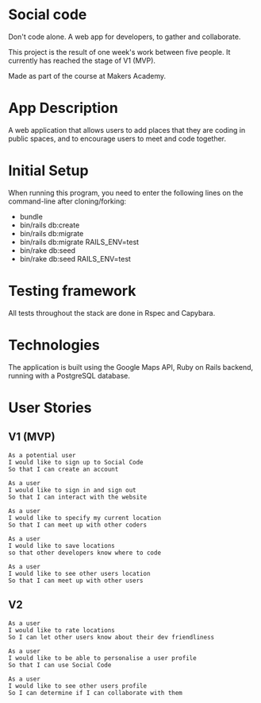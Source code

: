 # Social code
Don't code alone.
A web app for developers, to gather and collaborate.

This project is the result of one week's work between five people. It currently has reached the stage of V1 (MVP).

Made as part of the course at Makers Academy.

# App Description

A web application that allows users to add places that they are coding in public spaces, and to encourage users to meet and code together.

# Initial Setup

When running this program, you need to enter the following lines on the command-line after cloning/forking:
- bundle
- bin/rails db:create
- bin/rails db:migrate
- bin/rails db:migrate RAILS_ENV=test
- bin/rake db:seed
- bin/rake db:seed RAILS_ENV=test

# Testing framework

All tests throughout the stack are done in Rspec and Capybara.

# Technologies

The application is built using the Google Maps API, Ruby on Rails backend, running with a PostgreSQL database.

# User Stories
## V1 (MVP)

```
As a potential user
I would like to sign up to Social Code
So that I can create an account
```
```
As a user
I would like to sign in and sign out
So that I can interact with the website
```
```
As a user
I would like to specify my current location
So that I can meet up with other coders
```
```
As a user
I would like to save locations
so that other developers know where to code
```
```
As a user
I would like to see other users location
So that I can meet up with other users
```
## V2

```
As a user
I would like to rate locations
So I can let other users know about their dev friendliness
```
```
As a user
I would like to be able to personalise a user profile
So that I can use Social Code
```
```
As a user
I would like to see other users profile
So I can determine if I can collaborate with them
```
